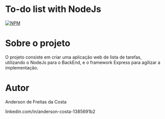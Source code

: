 # To-do list with NodeJs

[![NPM](https://img.shields.io/npm/l/react)](https://github.com/andersonFreitas22/Node-Express-To-do-List/blob/master/LICENSE)

# Sobre o projeto

O projeto consiste em criar uma aplicação web de lista de tarefas, utilizando o NodeJs para o BackEnd, e o framework Express para agilizar a implementação.

# Autor

Anderson de Freitas da Costa

linkedin.com/in/anderson-costa-1385691b2
